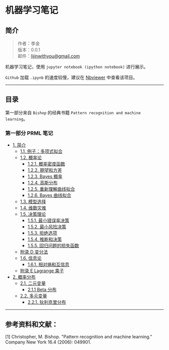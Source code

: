 
# 机器学习笔记

## 简介

> 作者：李金 <br>
> 版本：0.0.1<br>
> 邮件：lijinwithyou@gmail.com

机器学习笔记，使用 `jupyter notebook (ipython notebook)` 进行展示。

`Github` 加载 `.ipynb` 的速度较慢，建议在 [Nbviewer](http://nbviewer.jupyter.org/github/lijin-THU/notes-machine-learning/blob/master/ReadMe.ipynb) 中查看该项目。

----

## 目录

第一部分来自 `Bishop` 的经典书籍 `Pattern recognition and machine learning`。

### 第一部分 PRML 笔记

- [1. 简介](Chap-01-Introduction)
    - [1.1. 例子：多项式拟合](Chap-01-Introduction/01-01-Example-Polynomial-Curve-Fitting.ipynb)
    - [1.2. 概率论](Chap-01-Introduction/01-02-Probability-Theory.ipynb)
        - [1.2.1. 概率密度函数](Chap-01-Introduction/01-02-Probability-Theory.ipynb)
        - [1.2.2. 期望和方差](Chap-01-Introduction/01-02-Probability-Theory.ipynb)
        - [1.2.3. Bayes 概率](Chap-01-Introduction/01-02-Probability-Theory.ipynb)
        - [1.2.4. 高斯分布](Chap-01-Introduction/01-02-Probability-Theory.ipynb)
        - [1.2.5. 重新理解曲线拟合](Chap-01-Introduction/01-02-Probability-Theory.ipynb)
        - [1.2.6. Bayes 曲线拟合](Chap-01-Introduction/01-02-Probability-Theory.ipynb)
    - [1.3. 模型选择](Chap-01-Introduction/01-03-Model-Selection.ipynb)
    - [1.4. 维数灾难](Chap-01-Introduction/01-04-The-Curse-of-Dimensionality.ipynb)
    - [1.5. 决策理论](Chap-01-Introduction/01-05-Decision-Theory.ipynb)
        - [1.5.1. 最小错误率决策](Chap-01-Introduction/01-05-Decision-Theory.ipynb)
        - [1.5.2. 最小风险决策](Chap-01-Introduction/01-05-Decision-Theory.ipynb)
        - [1.5.3. 拒绝选项](Chap-01-Introduction/01-05-Decision-Theory.ipynb)
        - [1.5.4. 推断和决策](Chap-01-Introduction/01-05-Decision-Theory.ipynb)
        - [1.5.5. 回归问题的损失函数](Chap-01-Introduction/01-05-Decision-Theory.ipynb)
    - [附录 D 变分法](Appendix/Appendix-D-Calculus-of-Variations.ipynb)
    - [1.6. 信息论](Chap-01-Introduction/01-06-Information-Theory.ipynb)
        - [1.6.1. 相对熵和互信息](Chap-01-Introduction/01-06-Information-Theory.ipynb)
    - [附录 E Lagrange 乘子](Appendix/Appendix-E-Lagrange-Multipliers.ipynb)
- [2. 概率分布](Chap-02-Probability-Distributions)
    - [2.1. 二元变量](Chap-02-Probability-Distributions/02-01-Binary-Variables.ipynb)
        - [2.1.1 Beta 分布](Chap-02-Probability-Distributions/02-01-Binary-Variables.ipynb)
    - [2.2. 多元变量](Chap-02-Probability-Distributions/02-02-Multinomial-Variables.ipynb)
        - [2.2.1. 狄利克里分布](Chap-02-Probability-Distributions/02-02-Multinomial-Variables.ipynb)

----

## 参考资料和文献：

[1] Christopher, M. Bishop. "Pattern recognition and machine learning." Company New York 16.4 (2006): 049901.
